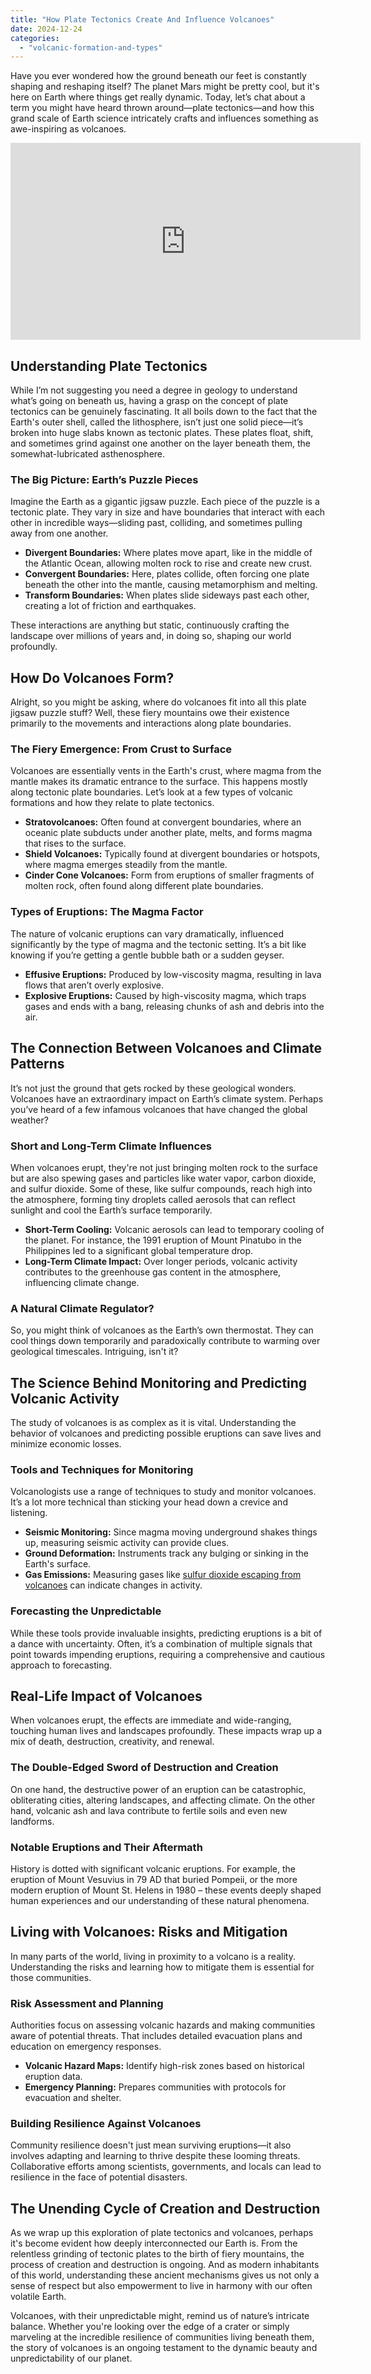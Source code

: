 ```yaml
---
title: "How Plate Tectonics Create And Influence Volcanoes"
date: 2024-12-24
categories: 
  - "volcanic-formation-and-types"
---
```


Have you ever wondered how the ground beneath our feet is constantly shaping and reshaping itself? The planet Mars might be pretty cool, but it's here on Earth where things get really dynamic. Today, let’s chat about a term you might have heard thrown around—plate tectonics—and how this grand scale of Earth science intricately crafts and influences something as awe-inspiring as volcanoes.

<iframe width="560" height="315" src="https://www.youtube.com/embed/kwfNGatxUJI" frameborder="0" allow="accelerometer; autoplay; encrypted-media; gyroscope; picture-in-picture" allowfullscreen></iframe>

  

## Understanding Plate Tectonics

While I’m not suggesting you need a degree in geology to understand what’s going on beneath us, having a grasp on the concept of plate tectonics can be genuinely fascinating. It all boils down to the fact that the Earth's outer shell, called the lithosphere, isn’t just one solid piece—it’s broken into huge slabs known as tectonic plates. These plates float, shift, and sometimes grind against one another on the layer beneath them, the somewhat-lubricated asthenosphere.

### The Big Picture: Earth’s Puzzle Pieces

Imagine the Earth as a gigantic jigsaw puzzle. Each piece of the puzzle is a tectonic plate. They vary in size and have boundaries that interact with each other in incredible ways—sliding past, colliding, and sometimes pulling away from one another.

- **Divergent Boundaries:** Where plates move apart, like in the middle of the Atlantic Ocean, allowing molten rock to rise and create new crust.
- **Convergent Boundaries:** Here, plates collide, often forcing one plate beneath the other into the mantle, causing metamorphism and melting.
- **Transform Boundaries:** When plates slide sideways past each other, creating a lot of friction and earthquakes.

These interactions are anything but static, continuously crafting the landscape over millions of years and, in doing so, shaping our world profoundly.

## How Do Volcanoes Form?

Alright, so you might be asking, where do volcanoes fit into all this plate jigsaw puzzle stuff? Well, these fiery mountains owe their existence primarily to the movements and interactions along plate boundaries.

### The Fiery Emergence: From Crust to Surface

Volcanoes are essentially vents in the Earth's crust, where magma from the mantle makes its dramatic entrance to the surface. This happens mostly along tectonic plate boundaries. Let’s look at a few types of volcanic formations and how they relate to plate tectonics.

- **Stratovolcanoes:** Often found at convergent boundaries, where an oceanic plate subducts under another plate, melts, and forms magma that rises to the surface.
- **Shield Volcanoes:** Typically found at divergent boundaries or hotspots, where magma emerges steadily from the mantle.
- **Cinder Cone Volcanoes:** Form from eruptions of smaller fragments of molten rock, often found along different plate boundaries.

### Types of Eruptions: The Magma Factor

The nature of volcanic eruptions can vary dramatically, influenced significantly by the type of magma and the tectonic setting. It’s a bit like knowing if you’re getting a gentle bubble bath or a sudden geyser.

- **Effusive Eruptions:** Produced by low-viscosity magma, resulting in lava flows that aren’t overly explosive.
- **Explosive Eruptions:** Caused by high-viscosity magma, which traps gases and ends with a bang, releasing chunks of ash and debris into the air.

## The Connection Between Volcanoes and Climate Patterns

It’s not just the ground that gets rocked by these geological wonders. Volcanoes have an extraordinary impact on Earth’s climate system. Perhaps you’ve heard of a few infamous volcanoes that have changed the global weather?

### Short and Long-Term Climate Influences

When volcanoes erupt, they're not just bringing molten rock to the surface but are also spewing gases and particles like water vapor, carbon dioxide, and sulfur dioxide. Some of these, like sulfur compounds, reach high into the atmosphere, forming tiny droplets called aerosols that can reflect sunlight and cool the Earth’s surface temporarily.

- **Short-Term Cooling:** Volcanic aerosols can lead to temporary cooling of the planet. For instance, the 1991 eruption of Mount Pinatubo in the Philippines led to a significant global temperature drop.
- **Long-Term Climate Impact:** Over longer periods, volcanic activity contributes to the greenhouse gas content in the atmosphere, influencing climate change.

### A Natural Climate Regulator?

So, you might think of volcanoes as the Earth’s own thermostat. They can cool things down temporarily and paradoxically contribute to warming over geological timescales. Intriguing, isn't it?

## The Science Behind Monitoring and Predicting Volcanic Activity

The study of volcanoes is as complex as it is vital. Understanding the behavior of volcanoes and predicting possible eruptions can save lives and minimize economic losses.

### Tools and Techniques for Monitoring

Volcanologists use a range of techniques to study and monitor volcanoes. It’s a lot more technical than sticking your head down a crevice and listening.

- **Seismic Monitoring:** Since magma moving underground shakes things up, measuring seismic activity can provide clues.
- **Ground Deformation:** Instruments track any bulging or sinking in the Earth's surface.
- **Gas Emissions:** Measuring gases like [sulfur dioxide escaping from volcanoes](https://magmamatters.com/the-art-and-science-of-volcano-monitoring/ "The Art and Science of Volcano Monitoring") can indicate changes in activity.

### Forecasting the Unpredictable

While these tools provide invaluable insights, predicting eruptions is a bit of a dance with uncertainty. Often, it’s a combination of multiple signals that point towards impending eruptions, requiring a comprehensive and cautious approach to forecasting.

## Real-Life Impact of Volcanoes

When volcanoes erupt, the effects are immediate and wide-ranging, touching human lives and landscapes profoundly. These impacts wrap up a mix of death, destruction, creativity, and renewal.

### The Double-Edged Sword of Destruction and Creation

On one hand, the destructive power of an eruption can be catastrophic, obliterating cities, altering landscapes, and affecting climate. On the other hand, volcanic ash and lava contribute to fertile soils and even new landforms.

### Notable Eruptions and Their Aftermath

History is dotted with significant volcanic eruptions. For example, the eruption of Mount Vesuvius in 79 AD that buried Pompeii, or the more modern eruption of Mount St. Helens in 1980 – these events deeply shaped human experiences and our understanding of these natural phenomena.

## Living with Volcanoes: Risks and Mitigation

In many parts of the world, living in proximity to a volcano is a reality. Understanding the risks and learning how to mitigate them is essential for those communities.

### Risk Assessment and Planning

Authorities focus on assessing volcanic hazards and making communities aware of potential threats. That includes detailed evacuation plans and education on emergency responses.

- **Volcanic Hazard Maps:** Identify high-risk zones based on historical eruption data.
- **Emergency Planning:** Prepares communities with protocols for evacuation and shelter.

### Building Resilience Against Volcanoes

Community resilience doesn't just mean surviving eruptions—it also involves adapting and learning to thrive despite these looming threats. Collaborative efforts among scientists, governments, and locals can lead to resilience in the face of potential disasters.

## The Unending Cycle of Creation and Destruction

As we wrap up this exploration of plate tectonics and volcanoes, perhaps it's become evident how deeply interconnected our Earth is. From the relentless grinding of tectonic plates to the birth of fiery mountains, the process of creation and destruction is ongoing. And as modern inhabitants of this world, understanding these ancient mechanisms gives us not only a sense of respect but also empowerment to live in harmony with our often volatile Earth.

Volcanoes, with their unpredictable might, remind us of nature’s intricate balance. Whether you're looking over the edge of a crater or simply marveling at the incredible resilience of communities living beneath them, the story of volcanoes is an ongoing testament to the dynamic beauty and unpredictability of our planet.
